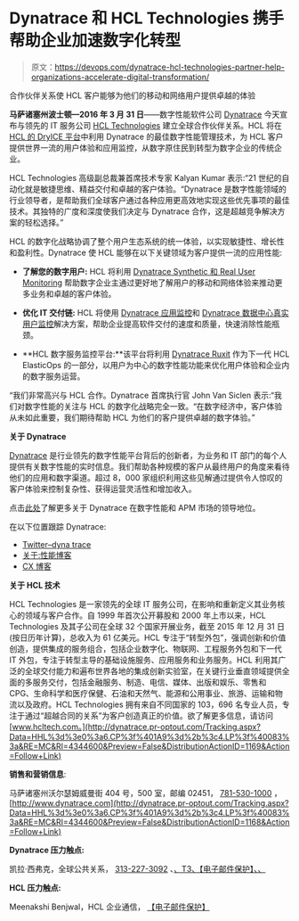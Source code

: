 # Dynatrace 和 HCL Technologies 携手帮助企业加速数字化转型

> 原文：<https://devops.com/dynatrace-hcl-technologies-partner-help-organizations-accelerate-digital-transformation/>

合作伙伴关系使 HCL 客户能够为他们的移动和网络用户提供卓越的体验

**马萨诸塞州波士顿—2016 年 3 月 31 日**——数字性能软件公司 [Dynatrace](http://dynatrace.pr-optout.com/Tracking.aspx?Data=HHL%3d%3e0%3a6.CP%3f%401A9%3d%2b%3c4.LP%3f%40083%3a&RE=MC&RI=4344600&Preview=False&DistributionActionID=1174&Action=Follow+Link) 今天宣布与领先的 IT 服务公司 [HCL Technologies](http://dynatrace.pr-optout.com/Tracking.aspx?Data=HHL%3d%3e0%3a6.CP%3f%401A9%3d%2b%3c4.LP%3f%40083%3a&RE=MC&RI=4344600&Preview=False&DistributionActionID=1180&Action=Follow+Link) 建立全球合作伙伴关系。HCL 将在 [HCL 的 DryICE 平台](http://dynatrace.pr-optout.com/Tracking.aspx?Data=HHL%3d%3e0%3a6.CP%3f%401A9%3d%2b%3c4.LP%3f%40083%3a&RE=MC&RI=4344600&Preview=False&DistributionActionID=1179&Action=Follow+Link)中利用 Dynatrace 的最佳数字性能管理技术，为 HCL 客户提供世界一流的用户体验和应用监控，从数字原住民到转型为数字企业的传统企业。

HCL Technologies 高级副总裁兼首席技术专家 Kalyan Kumar 表示:“21 世纪的自动化就是敏捷思维、精益交付和卓越的客户体验。“Dynatrace 是数字性能领域的行业领导者，是帮助我们全球客户通过各种应用更高效地实现这些优先事项的最佳技术。其独特的广度和深度使我们决定与 Dynatrace 合作，这是超越竞争解决方案的轻松选择。”

HCL 的数字化战略协调了整个用户生态系统的统一体验，以实现敏捷性、增长性和盈利性。Dynatrace 使 HCL 能够在以下关键领域为客户提供一流的应用性能:

*   **了解您的数字用户:** HCL 将利用 [Dynatrace Synthetic 和 Real User Monitoring](http://dynatrace.pr-optout.com/Tracking.aspx?Data=HHL%3d%3e0%3a6.CP%3f%401A9%3d%2b%3c4.LP%3f%40083%3a&RE=MC&RI=4344600&Preview=False&DistributionActionID=1178&Action=Follow+Link) 帮助数字企业主通过更好地了解用户的移动和网络体验来推动更多业务和卓越的客户体验。

*   **优化 IT 交付链:** HCL 将使用 [Dynatrace 应用监控](http://dynatrace.pr-optout.com/Tracking.aspx?Data=HHL%3d%3e0%3a6.CP%3f%401A9%3d%2b%3c4.LP%3f%40083%3a&RE=MC&RI=4344600&Preview=False&DistributionActionID=1177&Action=Follow+Link)和 [Dynatrace 数据中心真实用户监控](http://dynatrace.pr-optout.com/Tracking.aspx?Data=HHL%3d%3e0%3a6.CP%3f%401A9%3d%2b%3c4.LP%3f%40083%3a&RE=MC&RI=4344600&Preview=False&DistributionActionID=1176&Action=Follow+Link)解决方案，帮助企业提高软件交付的速度和质量，快速消除性能瓶颈。

*   **HCL 数字服务监控平台:**该平台将利用 [Dynatrace Ruxit](http://dynatrace.pr-optout.com/Tracking.aspx?Data=HHL%3d%3e0%3a6.CP%3f%401A9%3d%2b%3c4.LP%3f%40083%3a&RE=MC&RI=4344600&Preview=False&DistributionActionID=1175&Action=Follow+Link) 作为下一代 HCL ElasticOps 的一部分，以用户为中心的数字性能功能来优化用户体验和企业内的数字服务运营。

“我们非常高兴与 HCL 合作。Dynatrace 首席执行官 John Van Siclen 表示:“我们对数字性能的关注与 HCL 的数字化战略完全一致。“在数字经济中，客户体验从未如此重要，我们期待帮助 HCL 为他们的客户提供卓越的数字体验。”

**关于 Dynatrace**

[Dynatrace](http://dynatrace.pr-optout.com/Tracking.aspx?Data=HHL%3d%3e0%3a6.CP%3f%401A9%3d%2b%3c4.LP%3f%40083%3a&RE=MC&RI=4344600&Preview=False&DistributionActionID=1174&Action=Follow+Link) 是行业领先的数字性能平台背后的创新者，为业务和 IT 部门的每个人提供有关数字性能的实时信息。我们帮助各种规模的客户从最终用户的角度来看待他们的应用和数字渠道。超过 8，000 家组织利用这些见解通过提供令人惊叹的客户体验来控制复杂性、获得运营灵活性和增加收入。

点击[此处](http://dynatrace.pr-optout.com/Tracking.aspx?Data=HHL%3d%3e0%3a6.CP%3f%401A9%3d%2b%3c4.LP%3f%40083%3a&RE=MC&RI=4344600&Preview=False&DistributionActionID=1173&Action=Follow+Link)了解更多关于 Dynatrace 在数字性能和 APM 市场的领导地位。

在以下位置跟踪 Dynatrace:

*   [Twitter–dyna trace](http://dynatrace.pr-optout.com/Tracking.aspx?Data=HHL%3d%3e0%3a6.CP%3f%401A9%3d%2b%3c4.LP%3f%40083%3a&RE=MC&RI=4344600&Preview=False&DistributionActionID=1172&Action=Follow+Link)
*   [关于:性能博客](http://dynatrace.pr-optout.com/Tracking.aspx?Data=HHL%3d%3e0%3a6.CP%3f%401A9%3d%2b%3c4.LP%3f%40083%3a&RE=MC&RI=4344600&Preview=False&DistributionActionID=1171&Action=Follow+Link)
*   [CX 博客](http://dynatrace.pr-optout.com/Tracking.aspx?Data=HHL%3d%3e0%3a6.CP%3f%401A9%3d%2b%3c4.LP%3f%40083%3a&RE=MC&RI=4344600&Preview=False&DistributionActionID=1170&Action=Follow+Link)

**关于 HCL 技术**

HCL Technologies 是一家领先的全球 IT 服务公司，在影响和重新定义其业务核心的领域与客户合作。自 1999 年首次公开募股和 2000 年上市以来，HCL Technologies 及其子公司在全球 32 个国家开展业务，截至 2015 年 12 月 31 日(按日历年计算)，总收入为 61 亿美元。HCL 专注于“转型外包”，强调创新和价值创造，提供集成的服务组合，包括企业数字化、物联网、工程服务外包和下一代 IT 外包，专注于转型主导的基础设施服务、应用服务和业务服务。HCL 利用其广泛的全球交付能力和遍布世界各地的集成创新实验室，在关键行业垂直领域提供全面的多服务交付，包括金融服务、制造、电信、媒体、出版和娱乐、零售和 CPG、生命科学和医疗保健、石油和天然气、能源和公用事业、旅游、运输和物流以及政府。HCL Technologies 拥有来自不同国家的 103，696 名专业人员，专注于通过“超越合同的关系”为客户创造真正的价值。欲了解更多信息，请访问[www.hcltech.com。](http://dynatrace.pr-optout.com/Tracking.aspx?Data=HHL%3d%3e0%3a6.CP%3f%401A9%3d%2b%3c4.LP%3f%40083%3a&RE=MC&RI=4344600&Preview=False&DistributionActionID=1169&Action=Follow+Link)

**销售和营销信息**:

马萨诸塞州沃尔瑟姆威曼街 404 号，500 室，邮编 02451， [781-530-1000](tel:781-530-1000) ，[http://www.dynatrace.com](http://dynatrace.pr-optout.com/Tracking.aspx?Data=HHL%3d%3e0%3a6.CP%3f%401A9%3d%2b%3c4.LP%3f%40083%3a&RE=MC&RI=4344600&Preview=False&DistributionActionID=1168&Action=Follow+Link)

**Dynatrace 压力触点:**

凯拉·西弗克，全球公共关系， [313-227-3092](tel:313-227-3092) 、[、T3、【电子邮件保护】、、](/cdn-cgi/l/email-protection#fd969c84919cd38e94989b96988fbd9984939c898f9c9e98d39e9290)

**HCL 压力触点:**

Meenakshi Benjwal，HCL 企业通信， [【电子邮件保护】](/cdn-cgi/l/email-protection#175a727279767c647f7e397572797d60767b577f747b3974787a)